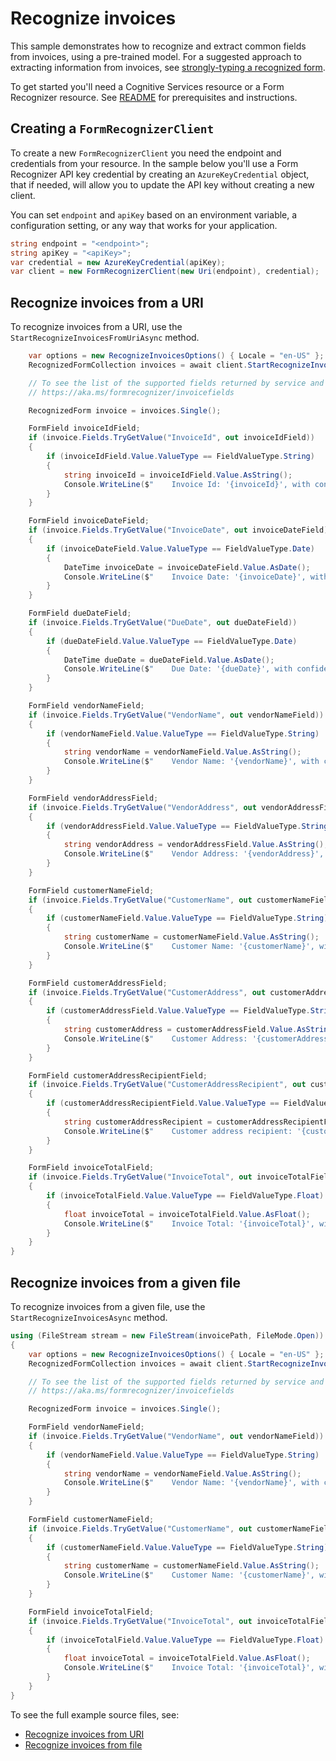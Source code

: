 # Recognize invoices

This sample demonstrates how to recognize and extract common fields from invoices, using a pre-trained model. For a suggested approach to extracting information from invoices, see [strongly-typing a recognized form][strongly_typing_a_recognized_form].

To get started you'll need a Cognitive Services resource or a Form Recognizer resource.  See [README][README] for prerequisites and instructions.

## Creating a `FormRecognizerClient`

To create a new `FormRecognizerClient` you need the endpoint and credentials from your resource. In the sample below you'll use a Form Recognizer API key credential by creating an `AzureKeyCredential` object, that if needed, will allow you to update the API key without creating a new client.

You can set `endpoint` and `apiKey` based on an environment variable, a configuration setting, or any way that works for your application.

```C# Snippet:CreateFormRecognizerClient
string endpoint = "<endpoint>";
string apiKey = "<apiKey>";
var credential = new AzureKeyCredential(apiKey);
var client = new FormRecognizerClient(new Uri(endpoint), credential);
```

## Recognize invoices from a URI

To recognize invoices from a URI, use the `StartRecognizeInvoicesFromUriAsync` method.

```C# Snippet:FormRecognizerSampleRecognizeInvoicesUri
    var options = new RecognizeInvoicesOptions() { Locale = "en-US" };
    RecognizedFormCollection invoices = await client.StartRecognizeInvoicesFromUriAsync(invoiceUri, options).WaitForCompletionAsync();

    // To see the list of the supported fields returned by service and its corresponding types, consult:
    // https://aka.ms/formrecognizer/invoicefields

    RecognizedForm invoice = invoices.Single();

    FormField invoiceIdField;
    if (invoice.Fields.TryGetValue("InvoiceId", out invoiceIdField))
    {
        if (invoiceIdField.Value.ValueType == FieldValueType.String)
        {
            string invoiceId = invoiceIdField.Value.AsString();
            Console.WriteLine($"    Invoice Id: '{invoiceId}', with confidence {invoiceIdField.Confidence}");
        }
    }

    FormField invoiceDateField;
    if (invoice.Fields.TryGetValue("InvoiceDate", out invoiceDateField))
    {
        if (invoiceDateField.Value.ValueType == FieldValueType.Date)
        {
            DateTime invoiceDate = invoiceDateField.Value.AsDate();
            Console.WriteLine($"    Invoice Date: '{invoiceDate}', with confidence {invoiceDateField.Confidence}");
        }
    }

    FormField dueDateField;
    if (invoice.Fields.TryGetValue("DueDate", out dueDateField))
    {
        if (dueDateField.Value.ValueType == FieldValueType.Date)
        {
            DateTime dueDate = dueDateField.Value.AsDate();
            Console.WriteLine($"    Due Date: '{dueDate}', with confidence {dueDateField.Confidence}");
        }
    }

    FormField vendorNameField;
    if (invoice.Fields.TryGetValue("VendorName", out vendorNameField))
    {
        if (vendorNameField.Value.ValueType == FieldValueType.String)
        {
            string vendorName = vendorNameField.Value.AsString();
            Console.WriteLine($"    Vendor Name: '{vendorName}', with confidence {vendorNameField.Confidence}");
        }
    }

    FormField vendorAddressField;
    if (invoice.Fields.TryGetValue("VendorAddress", out vendorAddressField))
    {
        if (vendorAddressField.Value.ValueType == FieldValueType.String)
        {
            string vendorAddress = vendorAddressField.Value.AsString();
            Console.WriteLine($"    Vendor Address: '{vendorAddress}', with confidence {vendorAddressField.Confidence}");
        }
    }

    FormField customerNameField;
    if (invoice.Fields.TryGetValue("CustomerName", out customerNameField))
    {
        if (customerNameField.Value.ValueType == FieldValueType.String)
        {
            string customerName = customerNameField.Value.AsString();
            Console.WriteLine($"    Customer Name: '{customerName}', with confidence {customerNameField.Confidence}");
        }
    }

    FormField customerAddressField;
    if (invoice.Fields.TryGetValue("CustomerAddress", out customerAddressField))
    {
        if (customerAddressField.Value.ValueType == FieldValueType.String)
        {
            string customerAddress = customerAddressField.Value.AsString();
            Console.WriteLine($"    Customer Address: '{customerAddress}', with confidence {customerAddressField.Confidence}");
        }
    }

    FormField customerAddressRecipientField;
    if (invoice.Fields.TryGetValue("CustomerAddressRecipient", out customerAddressRecipientField))
    {
        if (customerAddressRecipientField.Value.ValueType == FieldValueType.String)
        {
            string customerAddressRecipient = customerAddressRecipientField.Value.AsString();
            Console.WriteLine($"    Customer address recipient: '{customerAddressRecipient}', with confidence {customerAddressRecipientField.Confidence}");
        }
    }

    FormField invoiceTotalField;
    if (invoice.Fields.TryGetValue("InvoiceTotal", out invoiceTotalField))
    {
        if (invoiceTotalField.Value.ValueType == FieldValueType.Float)
        {
            float invoiceTotal = invoiceTotalField.Value.AsFloat();
            Console.WriteLine($"    Invoice Total: '{invoiceTotal}', with confidence {invoiceTotalField.Confidence}");
        }
    }
}
```

## Recognize invoices from a given file

To recognize invoices from a given file, use the `StartRecognizeInvoicesAsync` method.

```C# Snippet:FormRecognizerSampleRecognizeInvoicesFileStream
using (FileStream stream = new FileStream(invoicePath, FileMode.Open))
{
    var options = new RecognizeInvoicesOptions() { Locale = "en-US" };
    RecognizedFormCollection invoices = await client.StartRecognizeInvoicesAsync(stream, options).WaitForCompletionAsync();

    // To see the list of the supported fields returned by service and its corresponding types, consult:
    // https://aka.ms/formrecognizer/invoicefields

    RecognizedForm invoice = invoices.Single();

    FormField vendorNameField;
    if (invoice.Fields.TryGetValue("VendorName", out vendorNameField))
    {
        if (vendorNameField.Value.ValueType == FieldValueType.String)
        {
            string vendorName = vendorNameField.Value.AsString();
            Console.WriteLine($"    Vendor Name: '{vendorName}', with confidence {vendorNameField.Confidence}");
        }
    }

    FormField customerNameField;
    if (invoice.Fields.TryGetValue("CustomerName", out customerNameField))
    {
        if (customerNameField.Value.ValueType == FieldValueType.String)
        {
            string customerName = customerNameField.Value.AsString();
            Console.WriteLine($"    Customer Name: '{customerName}', with confidence {customerNameField.Confidence}");
        }
    }

    FormField invoiceTotalField;
    if (invoice.Fields.TryGetValue("InvoiceTotal", out invoiceTotalField))
    {
        if (invoiceTotalField.Value.ValueType == FieldValueType.Float)
        {
            float invoiceTotal = invoiceTotalField.Value.AsFloat();
            Console.WriteLine($"    Invoice Total: '{invoiceTotal}', with confidence {invoiceTotalField.Confidence}");
        }
    }
}
```

To see the full example source files, see:

* [Recognize invoices from URI](https://github.com/Azure/azure-sdk-for-net/blob/feature/formrecognizer2.1/sdk/formrecognizer/Azure.AI.FormRecognizer/tests/samples/Sample13_RecognizeInvoicesFromUri.cs)
* [Recognize invoices from file](https://github.com/Azure/azure-sdk-for-net/blob/feature/formrecognizer2.1/sdk/formrecognizer/Azure.AI.FormRecognizer/tests/samples/Sample13_RecognizeInvoicesFromFile.cs)

[README]: https://github.com/Azure/azure-sdk-for-net/tree/master/sdk/formrecognizer/Azure.AI.FormRecognizer#getting-started
[strongly_typing_a_recognized_form]: https://github.com/Azure/azure-sdk-for-net/tree/master/sdk/formrecognizer/Azure.AI.FormRecognizer/samples/Sample4_StronglyTypingARecognizedForm.md